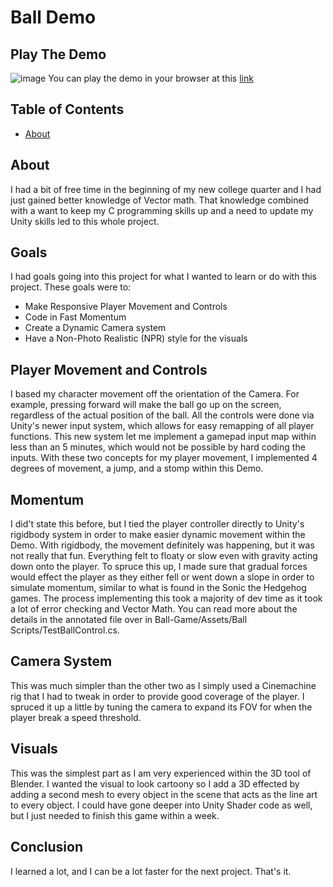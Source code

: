 # Ball Demo

## Play The Demo
![image](https://user-images.githubusercontent.com/8354680/164341115-a884b939-f109-4db8-8f56-bbaac2f53252.png)
You can play the demo in your browser at this [link](https://rsakib.itch.io/ball-game)

## Table of Contents
+ [About](#about)


## About
I had a bit of free time in the beginning of my new college quarter and I had just gained better knowledge of Vector math. That knowledge combined with a want to keep my C programming skills up and a need to update my Unity skills led to this whole project.

## Goals
I had goals going into this project for what I wanted to learn or do with this project.
These goals were to:
+ Make Responsive Player Movement and Controls
+ Code in Fast Momentum
+ Create a Dynamic Camera system
+ Have a Non-Photo Realistic (NPR) style for the visuals

## Player Movement and Controls
I based my character movement off the orientation of the Camera. For example, pressing forward will make the ball go up on the screen, regardless of the actual position of the ball. All the controls were done via Unity's newer input system, which allows for easy remapping of all player functions. This new system let me implement a gamepad input map within less than an 5 minutes, which would not be possible by hard coding the inputs. With these two concepts for my player movement, I implemented 4 degrees of movement, a jump, and a stomp within this Demo.

## Momentum
I did't state this before, but I tied the player controller directly to Unity's rigidbody system in order to make easier dynamic movement within the Demo. With rigidbody, the movement definitely was happening, but it was not really that fun. Everything felt to floaty or slow even with gravity acting down onto the player. To spruce this up, I made sure that gradual forces would effect the player as they either fell or went down a slope in order to simulate momentum, similar to what is found in the Sonic the Hedgehog games. The process implementing this took a majority of dev time as it took a lot of error checking and Vector Math. You can read more about the details in the annotated file over in Ball-Game/Assets/Ball Scripts/TestBallControl.cs.

## Camera System
This was much simpler than the other two as I simply used a Cinemachine rig that I had to tweak in order to provide good coverage of the player. I spruced it up a little by tuning the camera to expand its FOV for when the player break a speed threshold.

## Visuals
This was the simplest part as I am very experienced within the 3D tool of Blender. I wanted the visual to look cartoony so I add a 3D effected by adding a second mesh to every object in the scene that acts as the line art to every object. I could have gone deeper into Unity Shader code as well, but I just needed to finish this game within a week.

## Conclusion
I learned a lot, and I can be a lot faster for the next project. That's it.

